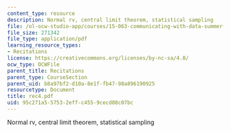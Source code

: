```yaml
---
content_type: resource
description: Normal rv, central limit theorem, statistical sampling
file: /ol-ocw-studio-app/courses/15-063-communicating-with-data-summer-2003/95c271a557532effc4559cecd08c07bc_rec4.pdf
file_size: 271342
file_type: application/pdf
learning_resource_types:
- Recitations
license: https://creativecommons.org/licenses/by-nc-sa/4.0/
ocw_type: OCWFile
parent_title: Recitations
parent_type: CourseSection
parent_uid: b8a97bf2-d10a-8e1f-fb47-98a896190925
resourcetype: Document
title: rec4.pdf
uid: 95c271a5-5753-2eff-c455-9cecd08c07bc
---
```

Normal rv, central limit theorem, statistical sampling